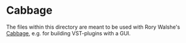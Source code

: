 # Cabbage

The files within this directory are meant to be used with Rory Walshe's 
[Cabbage](https://github.com/rorywalsh/cabbage), e.g. for building VST-plugins
with a GUI.
